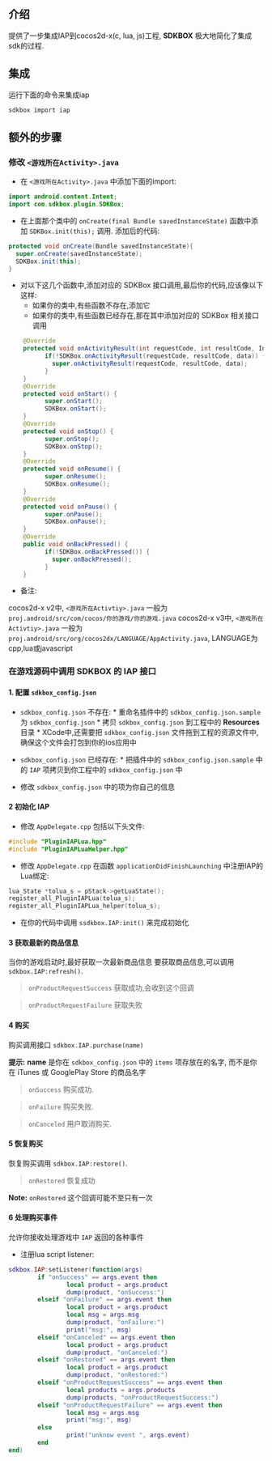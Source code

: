 <!--
Include Base: /Users/niteluo/Projects/store/doc/en/src/iap/v3-cpp
-->

## 介绍
提供了一步集成IAP到cocos2d-x(c, lua, js)工程, __SDKBOX__ 极大地简化了集成sdk的过程.

## 集成

运行下面的命令来集成iap
```bash
sdkbox import iap
```

## 额外的步骤

### 修改 `<游戏所在Activity>.java`
* 在 `<游戏所在Activity>.java` 中添加下面的import:
```java
import android.content.Intent;
import com.sdkbox.plugin.SDKBox;
```

* 在上面那个类中的 `onCreate(final Bundle savedInstanceState)` 函数中添加 `SDKBox.init(this);` 调用. 添加后的代码:
```java
protected void onCreate(Bundle savedInstanceState){
  super.onCreate(savedInstanceState);
  SDKBox.init(this);
}
```

* 对以下这几个函数中,添加对应的 SDKBox 接口调用,最后你的代码,应该像以下这样:
    * 如果你的类中,有些函数不存在,添加它
    * 如果你的类中,有些函数已经存在,那在其中添加对应的 SDKBox 相关接口调用

```java
    @Override
    protected void onActivityResult(int requestCode, int resultCode, Intent data) {
          if(!SDKBox.onActivityResult(requestCode, resultCode, data)) {
            super.onActivityResult(requestCode, resultCode, data);
          }
    }
    @Override
    protected void onStart() {
          super.onStart();
          SDKBox.onStart();
    }
    @Override
    protected void onStop() {
          super.onStop();
          SDKBox.onStop();
    }
    @Override
    protected void onResume() {
          super.onResume();
          SDKBox.onResume();
    }
    @Override
    protected void onPause() {
          super.onPause();
          SDKBox.onPause();
    }
    @Override
    public void onBackPressed() {
          if(!SDKBox.onBackPressed()) {
            super.onBackPressed();
          }
    }
```

* 备注:

cocos2d-x v2中, `<游戏所在Activtiy>.java` 一般为 `proj.android/src/com/cocos/你的游戏/你的游戏.java`
cocos2d-x v3中, `<游戏所在Activtiy>.java` 一般为 `proj.android/src/org/cocos2dx/LANGUAGE/AppActivity.java`, LANGUAGE为cpp,lua或javascript


### 在游戏源码中调用 SDKBOX 的 IAP 接口

#### 1. 配置 `sdkbox_config.json`
* `sdkbox_config.json` 不存在:
      * 重命名插件中的 `sdkbox_config.json.sample` 为 `sdkbox_config.json`
      * 拷贝 `sdkbox_config.json` 到工程中的 __Resources__ 目录
      * XCode中,还需要把 `sdkbox_config.json` 文件拖到工程的资源文件中,确保这个文件会打包到你的ios应用中

* `sdkbox_config.json` 已经存在:
      * 把插件中的 `sdkbox_config.json.sample` 中的 `IAP` 项拷贝到你工程中的 `sdkbox_config.json` 中

* 修改 `sdkbox_config.json` 中的项为你自己的信息


#### 2 初始化 IAP

* 修改 `AppDelegate.cpp` 包括以下头文件:
```cpp
#include "PluginIAPLua.hpp"
#include "PluginIAPLuaHelper.hpp"
```

* 修改 `AppDelegate.cpp` 在函数 `applicationDidFinishLaunching` 中注册IAP的Lua绑定:
```cpp
lua_State *tolua_s = pStack->getLuaState();
register_all_PluginIAPLua(tolua_s);
register_all_PluginIAPLua_helper(tolua_s);
```

* 在你的代码中调用 `ssdkbox.IAP:init()` 来完成初始化


#### 3 获取最新的商品信息
当你的游戏启动时,最好获取一次最新商品信息
要获取商品信息,可以调用 `sdkbox.IAP:refresh()`.

> `onProductRequestSuccess` 获取成功,会收到这个回调

> `onProductRequestFailure` 获取失败

#### 4 购买
购买调用接口 `sdkbox.IAP.purchase(name)`

__提示:__ __name__ 是你在 `sdkbox_config.json` 中的 `items` 项存放在的名字, 而不是你在 iTunes 或 GooglePlay Store 的商品名字

> `onSuccess` 购买成功.

> `onFailure` 购买失败.

> `onCanceled` 用户取消购买.

#### 5 恢复购买
恢复购买调用 `sdkbox.IAP:restore()`.

> `onRestored` 恢复成功

__Note:__ `onRestored` 这个回调可能不至只有一次

#### 6 处理购买事件
允许你接收处理游戏中 `IAP` 返回的各种事件

* 注册lua script listener:
```lua
sdkbox.IAP:setListener(function(args)
        if "onSuccess" == args.event then
                local product = args.product
                dump(product, "onSuccess:")
        elseif "onFailure" == args.event then
                local product = args.product
                local msg = args.msg
                dump(product, "onFailure:")
                print("msg:", msg)
        elseif "onCanceled" == args.event then
                local product = args.product
                dump(product, "onCanceled:")
        elseif "onRestored" == args.event then
                local product = args.product
                dump(product, "onRestored:")
        elseif "onProductRequestSuccess" == args.event then
                local products = args.products
                dump(products, "onProductRequestSuccess:")
        elseif "onProductRequestFailure" == args.event then
                local msg = args.msg
                print("msg:", msg)
        else
                print("unknow event ", args.event)
        end
end)
```


